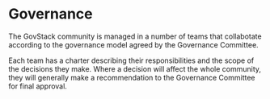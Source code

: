 # Governance

The GovStack community is managed in a number of teams that collabotate according to the governance model agreed by the Governance Committee.

Each team has a charter describing their responsibilities and the scope of the decisions they make. Where a decision will affect the whole community, they will generally make a recommendation to the Governance Committee for final approval.
